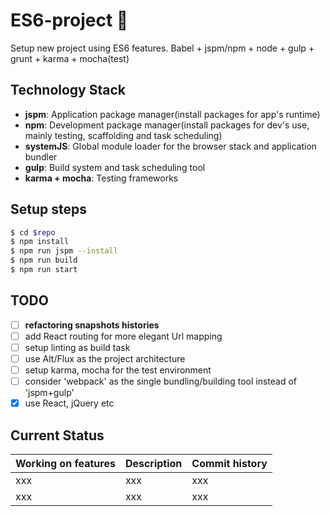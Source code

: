 # ES6-project :bowling:
Setup new project using ES6 features. Babel + jspm/npm + node + gulp + grunt + karma + mocha(test)

## Technology Stack
- **jspm**: Application package manager(install packages for app's runtime)
- **npm**: Development package manager(install packages for dev's use, mainly testing, scaffolding and task scheduling) 
- **systemJS**: Global module loader for the browser stack and application bundler
- **gulp**: Build system and task scheduling tool
- **karma + mocha**: Testing frameworks

## Setup steps 
```bash
$ cd $repo
$ npm install
$ npm run jspm --install
$ npm run build
$ npm run start
```

## TODO
- [ ] **refactoring snapshots histories**
- [ ] add React routing for more elegant Url mapping
- [ ] setup linting as build task
- [ ] use Alt/Flux as the project architecture
- [ ] setup karma, mocha for the test environment
- [ ] consider 'webpack' as the single bundling/building tool instead of 'jspm+gulp'
- [x] use React, jQuery etc

## Current Status
| Working on features | Description | Commit history |
| --- | --- | --- |
| xxx | xxx | xxx |
| xxx | xxx | xxx |
